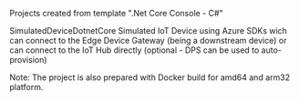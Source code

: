 Projects created from template ".Net Core Console - C#"

SimulatedDeviceDotnetCore
Simulated IoT Device using Azure SDKs wich can connect to the Edge Device Gateway (being a downstream device) 
or 
can connect to the IoT Hub directly (optional - DPS can be used to auto-provision)

Note: The project is also prepared with Docker build for amd64 and arm32 platform.
